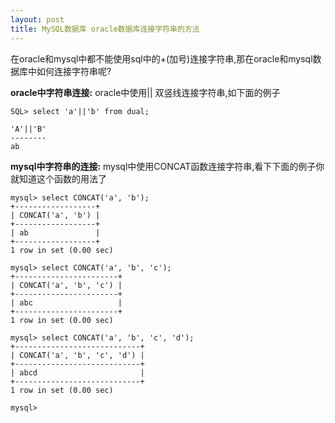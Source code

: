 ```yaml
---
layout: post
title: MySQL数据库 oracle数据库连接字符串的方法
---
```


在oracle和mysql中都不能使用sql中的+(加号)连接字符串,那在oracle和mysql数据库中如何连接字符串呢?


**oracle中字符串连接:**
oracle中使用|| 双竖线连接字符串,如下面的例子

    SQL> select 'a'||'b' from dual;
     
    'A'||'B'
    --------
    ab



**mysql中字符串的连接:**
mysql中使用CONCAT函数连接字符串,看下下面的例子你就知道这个函数的用法了

    mysql> select CONCAT('a', 'b');
    +------------------+
    | CONCAT('a', 'b') |
    +------------------+
    | ab               |
    +------------------+
    1 row in set (0.00 sec)
    
    mysql> select CONCAT('a', 'b', 'c');
    +-----------------------+
    | CONCAT('a', 'b', 'c') |
    +-----------------------+
    | abc                   |
    +-----------------------+
    1 row in set (0.00 sec)
    
    mysql> select CONCAT('a', 'b', 'c', 'd');
    +----------------------------+
    | CONCAT('a', 'b', 'c', 'd') |
    +----------------------------+
    | abcd                       |
    +----------------------------+
    1 row in set (0.00 sec)
    
    mysql>